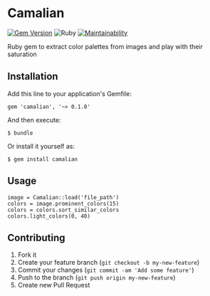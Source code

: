 # Camalian

[![Gem Version](https://badge.fury.io/rb/camalian.svg)](https://badge.fury.io/rb/camalian)
![Ruby](https://github.com/nazarhussain/camalian/workflows/build/badge.svg?branch=master) 
[![Maintainability](https://api.codeclimate.com/v1/badges/5495a2c122469d81b6c5/maintainability)](https://codeclimate.com/github/nazarhussain/camalian/maintainability)

Ruby gem to extract color palettes from images and play with their saturation

## Installation

Add this line to your application's Gemfile:

    gem 'camalian', '~> 0.1.0'

And then execute:

    $ bundle

Or install it yourself as:

    $ gem install camalian

## Usage

    image = Camalian::load('file_path')
    colors = image.prominent_colors(15)
    colors = colors.sort_similar_colors
    colors.light_colors(0, 40)

## Contributing

1. Fork it
2. Create your feature branch (`git checkout -b my-new-feature`)
3. Commit your changes (`git commit -am 'Add some feature'`)
4. Push to the branch (`git push origin my-new-feature`)
5. Create new Pull Request
